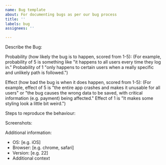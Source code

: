 ```yaml
---
name: Bug template
about: For documenting bugs as per our bug process
title: ''
labels: bug
assignees: ''

---
```


Describe the Bug:

Probability (how likely the bug is to happen, scored from 1-5):
(For example, probability of 5 is something like "it happens to all users every time they log in."
Probability of 1 "only happens to certain users when a really specific and unlikely path is followed.")

Effect (how bad the bug is when it does happen, scored from 1-5):
(For example, effect of 5 is "the entire app crashes and makes it unusable for all users" or "the bug causes the wrong data to be saved, with critical information (e.g. payment) being affected."
Effect of 1 is "It makes some styling look a little bit weird.")

Steps to reproduce the behaviour:

Screenshots:

Additional information:

- OS: [e.g. iOS]
- Browser: [e.g. chrome, safari]
- Version: [e.g. 22]
- Additional context

